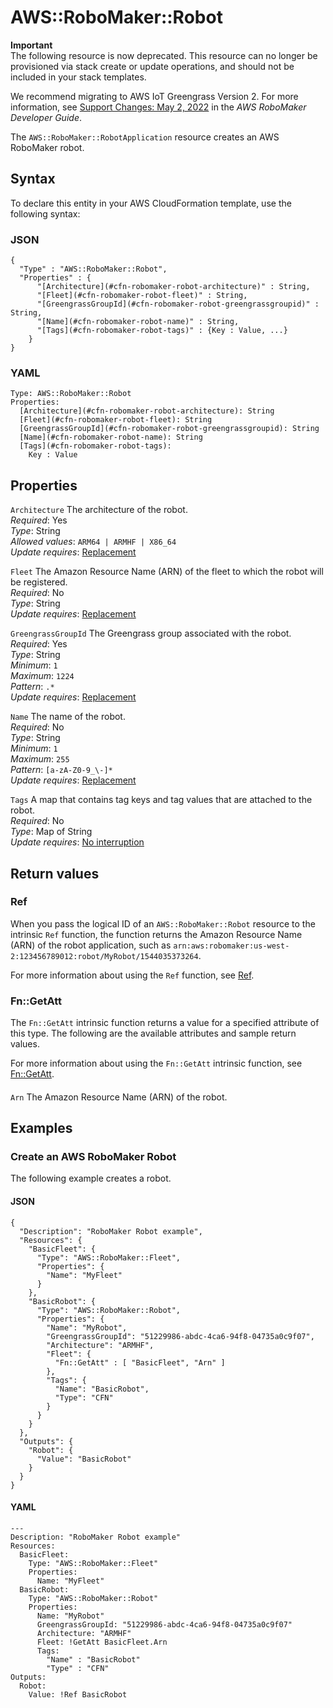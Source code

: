 # AWS::RoboMaker::Robot<a name="aws-resource-robomaker-robot"></a>

**Important**  
The following resource is now deprecated\. This resource can no longer be provisioned via stack create or update operations, and should not be included in your stack templates\.  
  
We recommend migrating to AWS IoT Greengrass Version 2\. For more information, see [Support Changes: May 2, 2022](https://docs.aws.amazon.com/robomaker/latest/dg/chapter-support-policy.html#software-support-policy-may2022) in the *AWS RoboMaker Developer Guide*\.

The `AWS::RoboMaker::RobotApplication` resource creates an AWS RoboMaker robot\.

## Syntax<a name="aws-resource-robomaker-robot-syntax"></a>

To declare this entity in your AWS CloudFormation template, use the following syntax:

### JSON<a name="aws-resource-robomaker-robot-syntax.json"></a>

```
{
  "Type" : "AWS::RoboMaker::Robot",
  "Properties" : {
      "[Architecture](#cfn-robomaker-robot-architecture)" : String,
      "[Fleet](#cfn-robomaker-robot-fleet)" : String,
      "[GreengrassGroupId](#cfn-robomaker-robot-greengrassgroupid)" : String,
      "[Name](#cfn-robomaker-robot-name)" : String,
      "[Tags](#cfn-robomaker-robot-tags)" : {Key : Value, ...}
    }
}
```

### YAML<a name="aws-resource-robomaker-robot-syntax.yaml"></a>

```
Type: AWS::RoboMaker::Robot
Properties: 
  [Architecture](#cfn-robomaker-robot-architecture): String
  [Fleet](#cfn-robomaker-robot-fleet): String
  [GreengrassGroupId](#cfn-robomaker-robot-greengrassgroupid): String
  [Name](#cfn-robomaker-robot-name): String
  [Tags](#cfn-robomaker-robot-tags): 
    Key : Value
```

## Properties<a name="aws-resource-robomaker-robot-properties"></a>

`Architecture`  <a name="cfn-robomaker-robot-architecture"></a>
The architecture of the robot\.  
*Required*: Yes  
*Type*: String  
*Allowed values*: `ARM64 | ARMHF | X86_64`  
*Update requires*: [Replacement](https://docs.aws.amazon.com/AWSCloudFormation/latest/UserGuide/using-cfn-updating-stacks-update-behaviors.html#update-replacement)

`Fleet`  <a name="cfn-robomaker-robot-fleet"></a>
The Amazon Resource Name \(ARN\) of the fleet to which the robot will be registered\.  
*Required*: No  
*Type*: String  
*Update requires*: [Replacement](https://docs.aws.amazon.com/AWSCloudFormation/latest/UserGuide/using-cfn-updating-stacks-update-behaviors.html#update-replacement)

`GreengrassGroupId`  <a name="cfn-robomaker-robot-greengrassgroupid"></a>
The Greengrass group associated with the robot\.  
*Required*: Yes  
*Type*: String  
*Minimum*: `1`  
*Maximum*: `1224`  
*Pattern*: `.*`  
*Update requires*: [Replacement](https://docs.aws.amazon.com/AWSCloudFormation/latest/UserGuide/using-cfn-updating-stacks-update-behaviors.html#update-replacement)

`Name`  <a name="cfn-robomaker-robot-name"></a>
The name of the robot\.  
*Required*: No  
*Type*: String  
*Minimum*: `1`  
*Maximum*: `255`  
*Pattern*: `[a-zA-Z0-9_\-]*`  
*Update requires*: [Replacement](https://docs.aws.amazon.com/AWSCloudFormation/latest/UserGuide/using-cfn-updating-stacks-update-behaviors.html#update-replacement)

`Tags`  <a name="cfn-robomaker-robot-tags"></a>
A map that contains tag keys and tag values that are attached to the robot\.  
*Required*: No  
*Type*: Map of String  
*Update requires*: [No interruption](https://docs.aws.amazon.com/AWSCloudFormation/latest/UserGuide/using-cfn-updating-stacks-update-behaviors.html#update-no-interrupt)

## Return values<a name="aws-resource-robomaker-robot-return-values"></a>

### Ref<a name="aws-resource-robomaker-robot-return-values-ref"></a>

When you pass the logical ID of an `AWS::RoboMaker::Robot` resource to the intrinsic `Ref` function, the function returns the Amazon Resource Name \(ARN\) of the robot application, such as `arn:aws:robomaker:us-west-2:123456789012:robot/MyRobot/1544035373264`\. 

For more information about using the `Ref` function, see [Ref](https://docs.aws.amazon.com/AWSCloudFormation/latest/UserGuide/intrinsic-function-reference-ref.html)\.

### Fn::GetAtt<a name="aws-resource-robomaker-robot-return-values-fn--getatt"></a>

The `Fn::GetAtt` intrinsic function returns a value for a specified attribute of this type\. The following are the available attributes and sample return values\.

For more information about using the `Fn::GetAtt` intrinsic function, see [Fn::GetAtt](https://docs.aws.amazon.com/AWSCloudFormation/latest/UserGuide/intrinsic-function-reference-getatt.html)\.

#### <a name="aws-resource-robomaker-robot-return-values-fn--getatt-fn--getatt"></a>

`Arn`  <a name="Arn-fn::getatt"></a>
The Amazon Resource Name \(ARN\) of the robot\.

## Examples<a name="aws-resource-robomaker-robot--examples"></a>



### Create an AWS RoboMaker Robot<a name="aws-resource-robomaker-robot--examples--Create_an__RoboMaker_Robot"></a>

The following example creates a robot\.

#### JSON<a name="aws-resource-robomaker-robot--examples--Create_an__RoboMaker_Robot--json"></a>

```
{
  "Description": "RoboMaker Robot example",
  "Resources": {
    "BasicFleet": {
      "Type": "AWS::RoboMaker::Fleet",
      "Properties": {
        "Name": "MyFleet"
      }
    },
    "BasicRobot": {
      "Type": "AWS::RoboMaker::Robot",
      "Properties": {
        "Name": "MyRobot",
        "GreengrassGroupId": "51229986-abdc-4ca6-94f8-04735a0c9f07",
        "Architecture": "ARMHF",
        "Fleet": { 
          "Fn::GetAtt" : [ "BasicFleet", "Arn" ] 
        },
        "Tags": {
          "Name": "BasicRobot",
          "Type": "CFN"
        }
      }
    }
  },
  "Outputs": {
    "Robot": {
      "Value": "BasicRobot"
    }
  }
}
```

#### YAML<a name="aws-resource-robomaker-robot--examples--Create_an__RoboMaker_Robot--yaml"></a>

```
---
Description: "RoboMaker Robot example"
Resources:
  BasicFleet:
    Type: "AWS::RoboMaker::Fleet"
    Properties:
      Name: "MyFleet"
  BasicRobot:
    Type: "AWS::RoboMaker::Robot"
    Properties:
      Name: "MyRobot"
      GreengrassGroupId: "51229986-abdc-4ca6-94f8-04735a0c9f07"
      Architecture: "ARMHF"
      Fleet: !GetAtt BasicFleet.Arn
      Tags:
        "Name" : "BasicRobot"
        "Type" : "CFN"
Outputs:
  Robot:
    Value: !Ref BasicRobot
```